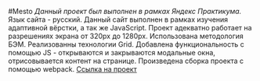 #Mesto
*Данный проект был выполнен в рамках Яндекс Практикума.*
Язык сайта - русский. Данный сайт выполнен в рамках изучения адаптивной вёрстки, а так же JavaScript.
Проект адекватно работает на разрешениях экрана от 320px до 1280px.
Использована методология БЭМ. Реализованны технологии Grid. 
Добавлена функциональность с помощью JS - открываются и закрываются модальные окна, отрисовывается контент на странице.
Произведена сборка проекта с помощью webpack.
[Ссылка на проект](https://liubovmavlieva.github.io/mesto-project/)